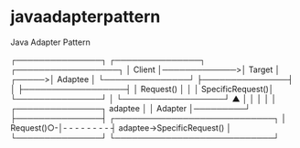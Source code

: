 javaadapterpattern
==================

Java Adapter Pattern

┌───────────────┐              ┌───────────────┐                ┌──────────────────┐
│     Client    │─────────────>│     Target    │         ┌─────>│      Adaptee     │
└───────────────┘              ├───────────────┤         │      ├──────────────────┤
                               │    Request()  │         │      │ SpecificRequest()│
                               └───────────────┘         │      └──────────────────┘
                                       ▲                 │
                                       │                 │
                                       │                 │
                               ┌───────────────┐ adaptee │
                               │    Adapter    │─────────┘
                               ├───────────────┤                ┌────────────────────────────┐
                               │    Request()○-│- - - - - - - - ┤ adaptee->SpecificRequest() │
                               └───────────────┘                └────────────────────────────┘
